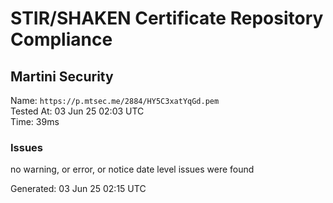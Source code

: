 # STIR/SHAKEN Certificate Repository Compliance

## Martini Security

Name: `https://p.mtsec.me/2884/HY5C3xatYqGd.pem`\
Tested At: 03 Jun 25 02:03 UTC\
Time: 39ms

### Issues

no warning, or error, or notice date level issues were found

Generated: 03 Jun 25 02:15 UTC